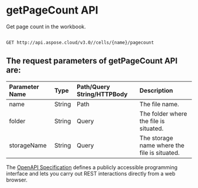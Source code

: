 # **getPageCount API**

Get page count in the workbook. 

```bash

GET http://api.aspose.cloud/v3.0//cells/{name}/pagecount

```

## The request parameters of **getPageCount** API are: 

| Parameter Name | Type | Path/Query String/HTTPBody | Description | 
| :- | :- | :- |:- | 
|name|String|Path|The file name.|
|folder|String|Query|The folder where the file is situated.|
|storageName|String|Query|The storage name where the file is situated.|


The [OpenAPI Specification](https://reference.aspose.cloud/cells/#/WorkbookController/GetPageCount) defines a publicly accessible programming interface and lets you carry out REST interactions directly from a web browser.
